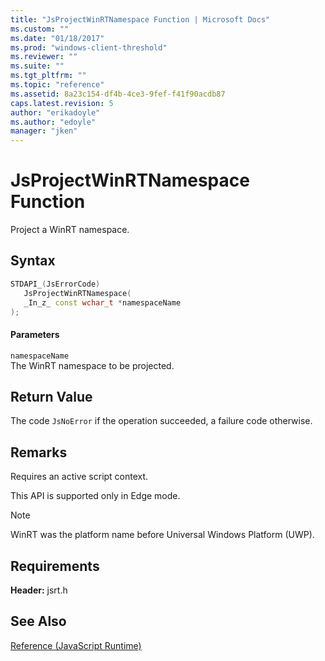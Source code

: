```yaml
---
title: "JsProjectWinRTNamespace Function | Microsoft Docs"
ms.custom: ""
ms.date: "01/18/2017"
ms.prod: "windows-client-threshold"
ms.reviewer: ""
ms.suite: ""
ms.tgt_pltfrm: ""
ms.topic: "reference"
ms.assetid: 8a23c154-df4b-4ce3-9fef-f41f90acdb87
caps.latest.revision: 5
author: "erikadoyle"
ms.author: "edoyle"
manager: "jken"
---
```

# JsProjectWinRTNamespace Function
Project a WinRT namespace.  
  
## Syntax  
  
```cpp  
STDAPI_(JsErrorCode)  
   JsProjectWinRTNamespace(  
   _In_z_ const wchar_t *namespaceName  
);  
```  
  
#### Parameters  
 `namespaceName`  
 The WinRT namespace to be projected.  
  
## Return Value  
 The code `JsNoError` if the operation succeeded, a failure code otherwise.  
  
## Remarks  
 Requires an active script context.  
  
 This API is supported only in Edge mode.  
  
> [!NOTE]
>  WinRT was the platform name before Universal Windows Platform (UWP).  
  
## Requirements  
 **Header:** jsrt.h  
  
## See Also  
 [Reference (JavaScript Runtime)](../chakra-hosting/reference-javascript-runtime.md)